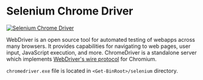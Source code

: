 # Selenium Chrome Driver
[![Selenium Chrome Driver](https://img.shields.io/badge/chocolatey-selenium--chrome--driver-brightgreen.svg)](https://chocolatey.org/packages/selenium-chrome-driver/)

WebDriver is an open source tool for automated testing of webapps across many browsers. It provides capabilities for navigating to web pages, user input, JavaScript execution, and more. ChromeDriver is a standalone server which implements [WebDriver's wire protocol](https://github.com/SeleniumHQ/selenium/wiki/JsonWireProtocol) for Chromium.  

`chromedriver.exe` file is located in `<Get-BinRoot>/selenium` directory.
